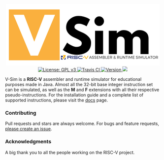 <p align="center">
  <img src="./docs/theme/img/vsim-logo.png" alt="V-Sim" width="500"><br>
  <a href="https://github.com/andrescv/V-Sim/blob/master/LICENSE">
    <img src="https://img.shields.io/badge/License-GPL%20v3-blue.svg" alt="License: GPL v3">
  </a>
  <a href="https://travis-ci.org/andrescv/V-Sim">
    <img src="https://api.travis-ci.org/andrescv/V-Sim.svg?branch=master" alt="Travis CI">
  </a>
  <a href="https://github.com/andrescv/V-Sim/releases">
    <img src="https://img.shields.io/github/release/andrescv/V-Sim/all.svg" alt="Version">
  </a>
  <img src="https://img.shields.io/github/downloads/andrescv/V-Sim/total.svg">
</p>

V-Sim is a **RISC-V** assembler and runtime simulator for educational purposes made in Java. Almost all the 32-bit base integer instruction set can be simulated, as well as the **M** and **F** extensions with all their respective pseudo-instructions. For the installation guide and a complete list of supported instructions, please visit the [docs](https://andrescv.github.io/V-Sim/) page.

### Contributing

Pull requests and stars are always welcome. For bugs and feature requests, [please create an issue](https://github.com/andrescv/VSim/issues/new).

### Acknowledgments

A big thank you to all the people working on the RISC-V project.
